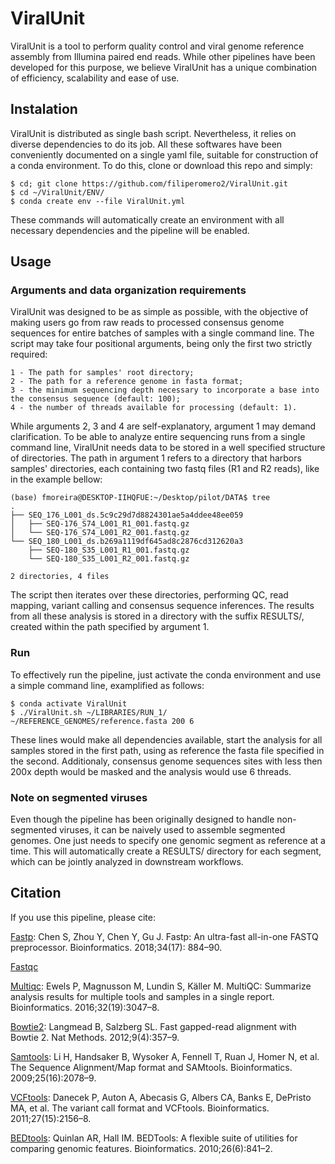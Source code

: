 # ViralUnit

ViralUnit is a tool to perform quality control and viral genome reference assembly from Illumina paired end reads. While other pipelines have been developed for this purpose, we believe ViralUnit has a unique combination of efficiency, scalability and ease of use. 

## Instalation

ViralUnit is distributed as single bash script. Nevertheless, it relies on diverse dependencies to do its job. All these softwares have been conveniently documented on a single yaml file, suitable for construction of a conda environment. To do this, clone or download this repo and simply:

    $ cd; git clone https://github.com/filiperomero2/ViralUnit.git
    $ cd ~/ViralUnit/ENV/
    $ conda create env --file ViralUnit.yml

These commands will automatically create an environment with all necessary dependencies and the pipeline will be enabled.

## Usage

### Arguments and data organization requirements

ViralUnit was designed to be as simple as possible, with the objective of making users go from raw reads to processed consensus genome sequences for entire batches of samples with a single command line. The script may take four positional arguments, being only the first two strictly required:

    1 - The path for samples' root directory;
    2 - The path for a reference genome in fasta format;
    3 - the minimum sequencing depth necessary to incorporate a base into the consensus sequence (default: 100);
    4 - the number of threads available for processing (default: 1).

While arguments 2, 3 and 4 are self-explanatory, argument 1 may demand clarification. To be able to analyze entire sequencing runs from a single command line, ViralUnit needs data to be stored in a well specified structure of directories. The path in argument 1 refers to a directory that harbors samples' directories, each containing two fastq files (R1 and R2 reads), like in the example bellow:

    (base) fmoreira@DESKTOP-IIHQFUE:~/Desktop/pilot/DATA$ tree
    .
    ├── SEQ_176_L001_ds.5c9c29d7d8824301ae5a4ddee48ee059
    │   ├── SEQ-176_S74_L001_R1_001.fastq.gz
    │   └── SEQ-176_S74_L001_R2_001.fastq.gz
    └── SEQ_180_L001_ds.b269a1119df645ad8c2876cd312620a3
        ├── SEQ-180_S35_L001_R1_001.fastq.gz
        └── SEQ-180_S35_L001_R2_001.fastq.gz

    2 directories, 4 files

The script then iterates over these directories, performing QC, read mapping, variant calling and consensus sequence inferences. The results from all these analysis is stored in a directory with the suffix RESULTS/, created within the path specified by argument 1. 

### Run

To effectively run the pipeline, just activate the conda environment and use a simple command line, examplified as follows:

    $ conda activate ViralUnit
    $ ./ViralUnit.sh ~/LIBRARIES/RUN_1/ ~/REFERENCE_GENOMES/reference.fasta 200 6

These lines would make all dependencies available, start the analysis for all samples stored in the first path, using as reference the fasta file specified in the second. Additionaly, consensus genome sequences sites with less then 200x depth would be masked and the analysis would use 6 threads. 

### Note on segmented viruses

Even though the pipeline has been originally designed to handle non-segmented viruses, it can be naively used to assemble segmented genomes. One just needs to specify one genomic segment as reference at a time. This will automatically create a RESULTS/ directory for each segment, which can be jointly analyzed in downstream workflows.

## Citation

If you use this pipeline, please cite: 

<a href="https://github.com/OpenGene/fastp">Fastp</a>: Chen S, Zhou Y, Chen Y, Gu J. Fastp: An ultra-fast all-in-one FASTQ preprocessor. Bioinformatics. 2018;34(17): 884–90.

<a href="https://www.bioinformatics.babraham.ac.uk/projects/fastqc/">Fastqc</a>

<a href="https://github.com/ewels/MultiQC">Multiqc</a>: Ewels P, Magnusson M, Lundin S, Käller M. MultiQC: Summarize analysis results for multiple tools and samples in a single report. Bioinformatics. 2016;32(19):3047–8.

<a href="https://github.com/BenLangmead/bowtie2">Bowtie2</a>: Langmead B, Salzberg SL. Fast gapped-read alignment with Bowtie 2. Nat Methods. 2012;9(4):357–9.

<a href="https://github.com/samtools/samtools">Samtools</a>: Li H, Handsaker B, Wysoker A, Fennell T, Ruan J, Homer N, et al. The Sequence Alignment/Map format and SAMtools. Bioinformatics. 2009;25(16):2078–9.

<a href="https://github.com/vcftools/vcftools">VCFtools</a>: Danecek P, Auton A, Abecasis G, Albers CA, Banks E, DePristo MA, et al. The variant call format and VCFtools. Bioinformatics. 2011;27(15):2156–8.

<a href="https://github.com/arq5x/bedtools2">BEDtools</a>: Quinlan AR, Hall IM. BEDTools: A flexible suite of utilities for comparing genomic features. Bioinformatics. 2010;26(6):841–2.
